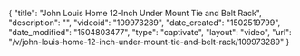 {
    "title": "John Louis Home 12-Inch Under Mount Tie and Belt Rack",
    "description": "",
    "videoid": "109973289",
    "date_created": "1502519799",
    "date_modified": "1504803477",
    "type": "captivate",
    "layout": "video",
    "url": "\/v\/john-louis-home-12-inch-under-mount-tie-and-belt-rack\/109973289"
}